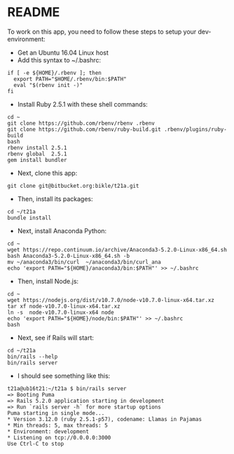 # README

To work on this app, you need to follow these steps to setup your dev-environment:

* Get an Ubuntu 16.04 Linux host
* Add this syntax to ~/.bashrc:

```
if [ -e ${HOME}/.rbenv ]; then
  export PATH="$HOME/.rbenv/bin:$PATH"
  eval "$(rbenv init -)"
fi
```

* Install Ruby 2.5.1 with these shell commands:

```
cd ~
git clone https://github.com/rbenv/rbenv .rbenv
git clone https://github.com/rbenv/ruby-build.git .rbenv/plugins/ruby-build
bash
rbenv install 2.5.1
rbenv global  2.5.1
gem install bundler
```

* Next, clone this app:

```
git clone git@bitbucket.org:bikle/t21a.git
```

* Then, install its packages:

```
cd ~/t21a
bundle install
```

* Next, install Anaconda Python:

```
cd ~
wget https://repo.continuum.io/archive/Anaconda3-5.2.0-Linux-x86_64.sh
bash Anaconda3-5.2.0-Linux-x86_64.sh -b
mv ~/anaconda3/bin/curl  ~/anaconda3/bin/curl_ana
echo 'export PATH="${HOME}/anaconda3/bin:$PATH"' >> ~/.bashrc
```

* Then, install Node.js:

```
cd ~
wget https://nodejs.org/dist/v10.7.0/node-v10.7.0-linux-x64.tar.xz
tar xf node-v10.7.0-linux-x64.tar.xz
ln -s  node-v10.7.0-linux-x64 node
echo 'export PATH="${HOME}/node/bin:$PATH"' >> ~/.bashrc
bash
```

* Next, see if Rails will start:

```
cd ~/t21a
bin/rails --help
bin/rails server
```

* I should see something like this:

```
t21a@ub16t21:~/t21a $ bin/rails server
=> Booting Puma
=> Rails 5.2.0 application starting in development 
=> Run `rails server -h` for more startup options
Puma starting in single mode...
* Version 3.12.0 (ruby 2.5.1-p57), codename: Llamas in Pajamas
* Min threads: 5, max threads: 5
* Environment: development
* Listening on tcp://0.0.0.0:3000
Use Ctrl-C to stop
```

